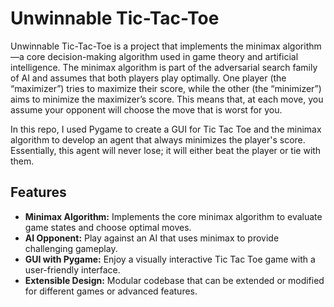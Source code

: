# Unwinnable Tic-Tac-Toe

Unwinnable Tic-Tac-Toe is a project that implements the minimax algorithm—a core decision-making algorithm used in game theory and artificial intelligence. The minimax algorithm is part of the adversarial search family of AI and assumes that both players play optimally. One player (the “maximizer”) tries to maximize their score, while the other (the “minimizer”) aims to minimize the maximizer’s score. This means that, at each move, you assume your opponent will choose the move that is worst for you.

In this repo, I used Pygame to create a GUI for Tic Tac Toe and the minimax algorithm to develop an agent that always minimizes the player's score. Essentially, this agent will never lose; it will either beat the player or tie with them.

## Features

- **Minimax Algorithm:** Implements the core minimax algorithm to evaluate game states and choose optimal moves.
- **AI Opponent:** Play against an AI that uses minimax to provide challenging gameplay.
- **GUI with Pygame:** Enjoy a visually interactive Tic Tac Toe game with a user-friendly interface.
- **Extensible Design:** Modular codebase that can be extended or modified for different games or advanced features.
